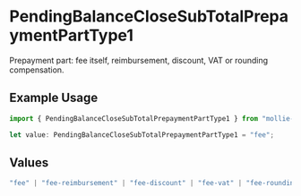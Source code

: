# PendingBalanceCloseSubTotalPrepaymentPartType1

Prepayment part: fee itself, reimbursement, discount, VAT or rounding compensation.

## Example Usage

```typescript
import { PendingBalanceCloseSubTotalPrepaymentPartType1 } from "mollie-api-typescript/models/operations";

let value: PendingBalanceCloseSubTotalPrepaymentPartType1 = "fee";
```

## Values

```typescript
"fee" | "fee-reimbursement" | "fee-discount" | "fee-vat" | "fee-rounding-compensation"
```
